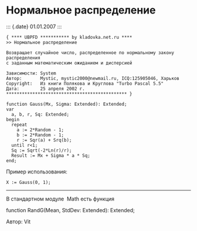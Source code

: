 Нормальное распределение
========================

::: {.date}
01.01.2007
:::

    { **** UBPFD *********** by kladovka.net.ru ****
    >> Нормальное распределение
     
    Возвращает случайное число, распределенное по нормальному закону распределения
    с заданным математическим ожиданием и дисперсией
     
    Зависимости: System
    Автор:       Mystic, mystic2000@newmail.ru, ICQ:125905046, Харьков
    Copyright:   Из книги Полякова и Круглова "Turbo Pascal 5.5"
    Дата:        25 апреля 2002 г.
    ********************************************** }
     
    function Gauss(Mx, Sigma: Extended): Extended;
    var
      a, b, r, Sq: Extended;
    begin
      repeat
        a := 2*Random - 1;
        b := 2*Random - 1;
        r := Sqr(a) + Srq(b);
      until r<1;
      Sq := Sqrt(-2*Ln(r)/r);
      Result := Mx + Sigma * a * Sq;
    end; 

Пример использования:

    X := Gauss(0, 1); 

------------------------------------------------------------------------

В стандартном модуле  Math есть функция

function RandG(Mean, StdDev: Extended): Extended;

Автор: Vit

 

 
